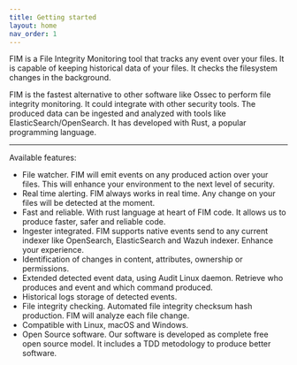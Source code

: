 ```yaml
---
title: Getting started
layout: home
nav_order: 1
---
```


FIM is a File Integrity Monitoring tool that tracks any event over your files. It is capable of keeping historical data of your files. It checks the filesystem changes in the background. 

FIM is the fastest alternative to other software like Ossec to perform file integrity monitoring. It could integrate with other security tools. The produced data can be ingested and analyzed with tools like ElasticSearch/OpenSearch. It has developed with Rust, a popular programming language.

---

Available features:

- File watcher.
FIM will emit events on any produced action over your files. This will enhance your environment to the next level of security.
- Real time alerting.
FIM always works in real time. Any change on your files will be detected at the moment.
- Fast and reliable.
With rust language at heart of FIM code. It allows us to produce faster, safer and reliable code.
- Ingester integrated.
FIM supports native events send to any current indexer like OpenSearch, ElasticSearch and Wazuh indexer. Enhance your experience.
- Identification of changes in content, attributes, ownership or permissions.
- Extended detected event data, using Audit Linux daemon. Retrieve who produces and event and which command produced.
- Historical logs storage of detected events.
- File integrity checking.
Automated file integrity checksum hash production. FIM will analyze each file change.
- Compatible with Linux, macOS and Windows.
- Open Source software.
Our software is developed as complete free open source model. It includes a TDD metodology to produce better software.